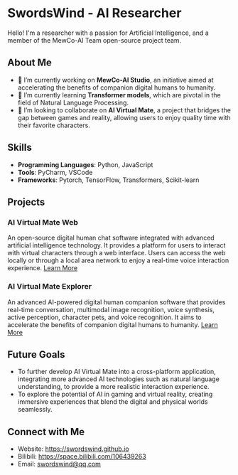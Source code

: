 # SwordsWind - AI Researcher
Hello! I'm a researcher with a passion for Artificial Intelligence, and a member of the MewCo-AI Team open-source project team.

## About Me
- 🔭 I’m currently working on **MewCo-AI Studio**, an initiative aimed at accelerating the benefits of companion digital humans to humanity.
- 🌱 I’m currently learning **Transformer models**, which are pivotal in the field of Natural Language Processing.
- 👯 I’m looking to collaborate on **AI Virtual Mate**, a project that bridges the gap between games and reality, allowing users to enjoy quality time with their favorite characters.

## Skills
- **Programming Languages**: Python, JavaScript
- **Tools**: PyCharm, VSCode
- **Frameworks**: Pytorch, TensorFlow, Transformers, Scikit-learn

## Projects
### AI Virtual Mate Web
An open-source digital human chat software integrated with advanced artificial intelligence technology. It provides a platform for users to interact with virtual characters through a web interface. Users can access the web locally or through a local area network to enjoy a real-time voice interaction experience. [Learn More](https://github.com/swordswind/ai_virtual_mate_web)
### AI Virtual Mate Explorer
An advanced AI-powered digital human companion software that provides real-time conversation, multimodal image recognition, voice synthesis, active perception, character pets, and voice recognition. It aims to accelerate the benefits of companion digital humans to humanity. [Learn More](https://swordswind.github.io/2024/09/12/mateexp/)

## Future Goals
- To further develop AI Virtual Mate into a cross-platform application, integrating more advanced AI technologies such as natural language understanding, to provide a more realistic interaction experience.
- To explore the potential of AI in gaming and virtual reality, creating immersive experiences that blend the digital and physical worlds seamlessly.

## Connect with Me
- Website: https://swordswind.github.io
- Bilibili: https://space.bilibili.com/106439263
- Email: swordswind@qq.com

